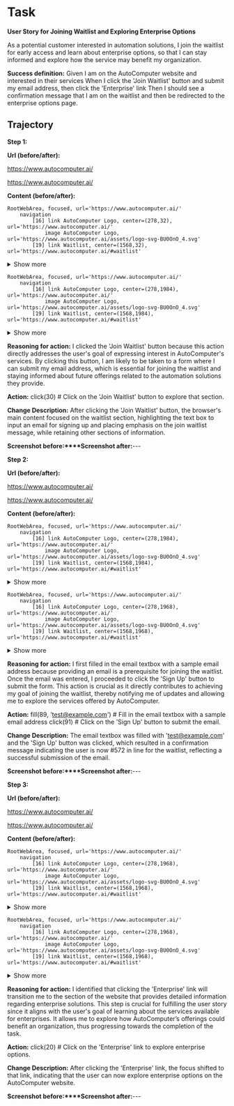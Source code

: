 # Task

**User Story for Joining Waitlist and Exploring Enterprise Options**

As a potential customer interested in automation solutions,
I join the waitlist for early access and learn about enterprise options,
so that I can stay informed and explore how the service may benefit my organization.

**Success definition:** Given I am on the AutoComputer website and interested in their services
When I click the 'Join Waitlist' button and submit my email address, then click the 'Enterprise' link
Then I should see a confirmation message that I am on the waitlist and then be redirected to the enterprise options page.

## Trajectory

**Step 1:**

**Url (before/after):** 

https://www.autocomputer.ai/

https://www.autocomputer.ai/

**Content (before/after):** 

```
RootWebArea, focused, url='https://www.autocomputer.ai/'
	navigation
		[16] link AutoComputer Logo, center=(278,32), url='https://www.autocomputer.ai/'
			image AutoComputer Logo, url='https://www.autocomputer.ai/assets/logo-svg-BU0OnO_4.svg'
		[19] link Waitlist, center=(1568,32), url='https://www.autocomputer.ai/#waitlist'
```
<details><summary>Show more</summary>

```
		[20] link Enterprise, center=(1671,32), url='https://www.autocomputer.ai/#enterprise'
	main
		heading Easily automate any workflow on your computer
		paragraph
			StaticText Zero-configuration automation with AI that uses your computer like you, while keeping you in charge.
		[30] button Join Waitlist, center=(866,466)
		[31] button Schedule a Call, center=(1041,466)
		image Backed by Y Combinator, url='https://www.autocomputer.ai/assets/yc-white-NOIgUgLa.svg'
		heading See It in Action
		paragraph
			StaticText Watch our desktop AI automate an example workflow of checking and transferring cost data that one of our users had to do manually multiple times a week.
		Iframe
			RootWebArea AutoComputer (YC F24) — Demo - YouTube, url='https://www.youtube.com/embed/tcFpwrvB7FE?enablejsapi=1&controls=0'
				[a28] link Photo image of AutoComputer, center=(569,980)
				[a36] link AutoComputer (YC F24) — Demo, center=(945,981), url='https://www.youtube.com/watch?v=tcFpwrvB7FE'
				[a57] button Copy link, center=(1330,978)
					image
				[a89] button Play, center=(959,1185)
					image
				generic, atomic
				[a297] link Watch on www.youtube.com, center=(1310,1393), url='https://www.youtube.com/watch?v=tcFpwrvB7FE'
					image
		button
			image
		heading Why AutoComputer over other automation solutions?
		image
		heading Desktop First Automation
		paragraph
			StaticText No new app to sign up to, no new platform to onboard onto, ready to automate any task like how you do it on your computer.
		image
		heading Zero Configuration
		paragraph
			StaticText No API Integrations, no data hydration and migration, no recording. Just a provide a prompt for AutoComputer to start automating next steps for you.
		image
		heading Full Visibility and Control
		paragraph
			StaticText For those tasks that are important but you want to still automate, be able to see, stop and correct any granular step while the automation runs.
		image
		heading Works Across Apps and Files
		paragraph
			StaticText Can do the workflow across any set of apps, custom software files, and websites, since it uses your computer like you do.
		heading Enterprise
		paragraph
			StaticText Get in touch with us to discover how AutoComputer can enable you to automate workflows for your business.
		button Schedule a Call
		heading Join the Waitlist
		paragraph
			StaticText We're currently focusing on enterprise and business customers, but you can sign up for our waitlist to get early access to AutoComputer on MacOS and Windows.
		textbox you@email.com
		button Sign Up
	contentinfo
		paragraph
			StaticText ©
			StaticText 2025
			StaticText AutoComputer, Inc. All rights reserved.
	region Notifications (F8)
		list
```
</details>



```
RootWebArea, focused, url='https://www.autocomputer.ai/'
	navigation
		[16] link AutoComputer Logo, center=(278,1984), url='https://www.autocomputer.ai/'
			image AutoComputer Logo, url='https://www.autocomputer.ai/assets/logo-svg-BU0OnO_4.svg'
		[19] link Waitlist, center=(1568,1984), url='https://www.autocomputer.ai/#waitlist'
```
<details><summary>Show more</summary>

```
		[20] link Enterprise, center=(1671,1984), url='https://www.autocomputer.ai/#enterprise'
	main
		heading Easily automate any workflow on your computer
		paragraph
			StaticText Zero-configuration automation with AI that uses your computer like you, while keeping you in charge.
		button Join Waitlist, focused
		button Schedule a Call
		image Backed by Y Combinator, url='https://www.autocomputer.ai/assets/yc-white-NOIgUgLa.svg'
		heading See It in Action
		paragraph
			StaticText Watch our desktop AI automate an example workflow of checking and transferring cost data that one of our users had to do manually multiple times a week.
		Iframe
			RootWebArea AutoComputer (YC F24) — Demo - YouTube, url='https://www.youtube.com/embed/tcFpwrvB7FE?enablejsapi=1&controls=0'
				[a28] link Photo image of AutoComputer, center=(569,980)
				[a36] link AutoComputer (YC F24) — Demo, center=(945,981), url='https://www.youtube.com/watch?v=tcFpwrvB7FE'
				[a57] button Copy link, center=(1330,978)
					image
				[a89] button Play, center=(959,1185)
					image
				generic, atomic
				[a297] link Watch on www.youtube.com, center=(1310,1393), url='https://www.youtube.com/watch?v=tcFpwrvB7FE'
					image
		button
			image
		heading Why AutoComputer over other automation solutions?
		image
		heading Desktop First Automation
		paragraph
			StaticText No new app to sign up to, no new platform to onboard onto, ready to automate any task like how you do it on your computer.
		image
		heading Zero Configuration
		paragraph
			StaticText No API Integrations, no data hydration and migration, no recording. Just a provide a prompt for AutoComputer to start automating next steps for you.
		image
		heading Full Visibility and Control
		paragraph
			StaticText For those tasks that are important but you want to still automate, be able to see, stop and correct any granular step while the automation runs.
		image
		heading Works Across Apps and Files
		paragraph
			StaticText Can do the workflow across any set of apps, custom software files, and websites, since it uses your computer like you do.
		heading Enterprise
		paragraph
			StaticText Get in touch with us to discover how AutoComputer can enable you to automate workflows for your business.
		[77] button Schedule a Call, center=(960,2339)
		heading Join the Waitlist
		paragraph
			StaticText We're currently focusing on enterprise and business customers, but you can sign up for our waitlist to get early access to AutoComputer on MacOS and Windows.
		[89] textbox you@email.com, center=(960,2745), contenteditable=True
		[91] button Sign Up, center=(1087,2745)
	contentinfo
		paragraph
			StaticText ©
			StaticText 2025
			StaticText AutoComputer, Inc. All rights reserved.
	region Notifications (F8)
		list
```
</details>

**Reasoning for action:** I clicked the 'Join Waitlist' button because this action directly addresses the user's goal of expressing interest in AutoComputer's services. By clicking this button, I am likely to be taken to a form where I can submit my email address, which is essential for joining the waitlist and staying informed about future offerings related to the automation solutions they provide.

**Action:** click(30) # Click on the 'Join Waitlist' button to explore that section.

**Change Description:** After clicking the 'Join Waitlist' button, the browser's main content focused on the waitlist section, highlighting the text box to input an email for signing up and placing emphasis on the join waitlist message, while retaining other sections of information.

**Screenshot before:****Screenshot after:**---

**Step 2:**

**Url (before/after):** 

https://www.autocomputer.ai/

https://www.autocomputer.ai/

**Content (before/after):** 

```
RootWebArea, focused, url='https://www.autocomputer.ai/'
	navigation
		[16] link AutoComputer Logo, center=(278,1984), url='https://www.autocomputer.ai/'
			image AutoComputer Logo, url='https://www.autocomputer.ai/assets/logo-svg-BU0OnO_4.svg'
		[19] link Waitlist, center=(1568,1984), url='https://www.autocomputer.ai/#waitlist'
```
<details><summary>Show more</summary>

```
		[20] link Enterprise, center=(1671,1984), url='https://www.autocomputer.ai/#enterprise'
	main
		heading Easily automate any workflow on your computer
		paragraph
			StaticText Zero-configuration automation with AI that uses your computer like you, while keeping you in charge.
		button Join Waitlist, focused
		button Schedule a Call
		image Backed by Y Combinator, url='https://www.autocomputer.ai/assets/yc-white-NOIgUgLa.svg'
		heading See It in Action
		paragraph
			StaticText Watch our desktop AI automate an example workflow of checking and transferring cost data that one of our users had to do manually multiple times a week.
		Iframe
			RootWebArea AutoComputer (YC F24) — Demo - YouTube, url='https://www.youtube.com/embed/tcFpwrvB7FE?enablejsapi=1&controls=0'
				[a28] link Photo image of AutoComputer, center=(569,980)
				[a36] link AutoComputer (YC F24) — Demo, center=(945,981), url='https://www.youtube.com/watch?v=tcFpwrvB7FE'
				[a57] button Copy link, center=(1330,978)
					image
				[a89] button Play, center=(959,1185)
					image
				generic, atomic
				[a297] link Watch on www.youtube.com, center=(1310,1393), url='https://www.youtube.com/watch?v=tcFpwrvB7FE'
					image
		button
			image
		heading Why AutoComputer over other automation solutions?
		image
		heading Desktop First Automation
		paragraph
			StaticText No new app to sign up to, no new platform to onboard onto, ready to automate any task like how you do it on your computer.
		image
		heading Zero Configuration
		paragraph
			StaticText No API Integrations, no data hydration and migration, no recording. Just a provide a prompt for AutoComputer to start automating next steps for you.
		image
		heading Full Visibility and Control
		paragraph
			StaticText For those tasks that are important but you want to still automate, be able to see, stop and correct any granular step while the automation runs.
		image
		heading Works Across Apps and Files
		paragraph
			StaticText Can do the workflow across any set of apps, custom software files, and websites, since it uses your computer like you do.
		heading Enterprise
		paragraph
			StaticText Get in touch with us to discover how AutoComputer can enable you to automate workflows for your business.
		[77] button Schedule a Call, center=(960,2339)
		heading Join the Waitlist
		paragraph
			StaticText We're currently focusing on enterprise and business customers, but you can sign up for our waitlist to get early access to AutoComputer on MacOS and Windows.
		[89] textbox you@email.com, center=(960,2745), contenteditable=True
		[91] button Sign Up, center=(1087,2745)
	contentinfo
		paragraph
			StaticText ©
			StaticText 2025
			StaticText AutoComputer, Inc. All rights reserved.
	region Notifications (F8)
		list
```
</details>



```
RootWebArea, focused, url='https://www.autocomputer.ai/'
	navigation
		[16] link AutoComputer Logo, center=(278,1968), url='https://www.autocomputer.ai/'
			image AutoComputer Logo, url='https://www.autocomputer.ai/assets/logo-svg-BU0OnO_4.svg'
		[19] link Waitlist, center=(1568,1968), url='https://www.autocomputer.ai/#waitlist'
```
<details><summary>Show more</summary>

```
		[20] link Enterprise, center=(1671,1968), url='https://www.autocomputer.ai/#enterprise'
	main
		heading Easily automate any workflow on your computer
		paragraph
			StaticText Zero-configuration automation with AI that uses your computer like you, while keeping you in charge.
		button Join Waitlist
		button Schedule a Call
		image Backed by Y Combinator, url='https://www.autocomputer.ai/assets/yc-white-NOIgUgLa.svg'
		heading See It in Action
		paragraph
			StaticText Watch our desktop AI automate an example workflow of checking and transferring cost data that one of our users had to do manually multiple times a week.
		Iframe
			RootWebArea AutoComputer (YC F24) — Demo - YouTube, url='https://www.youtube.com/embed/tcFpwrvB7FE?enablejsapi=1&controls=0'
				[a28] link Photo image of AutoComputer, center=(569,980)
				[a36] link AutoComputer (YC F24) — Demo, center=(945,981), url='https://www.youtube.com/watch?v=tcFpwrvB7FE'
				[a57] button Copy link, center=(1330,978)
					image
				[a89] button Play, center=(959,1185)
					image
				generic, atomic
				[a297] link Watch on www.youtube.com, center=(1310,1393), url='https://www.youtube.com/watch?v=tcFpwrvB7FE'
					image
		button
			image
		heading Why AutoComputer over other automation solutions?
		image
		heading Desktop First Automation
		paragraph
			StaticText No new app to sign up to, no new platform to onboard onto, ready to automate any task like how you do it on your computer.
		image
		heading Zero Configuration
		paragraph
			StaticText No API Integrations, no data hydration and migration, no recording. Just a provide a prompt for AutoComputer to start automating next steps for you.
		image
		heading Full Visibility and Control
		paragraph
			StaticText For those tasks that are important but you want to still automate, be able to see, stop and correct any granular step while the automation runs.
		image
		heading Works Across Apps and Files
		paragraph
			StaticText Can do the workflow across any set of apps, custom software files, and websites, since it uses your computer like you do.
		heading Enterprise
		paragraph
			StaticText Get in touch with us to discover how AutoComputer can enable you to automate workflows for your business.
		[77] button Schedule a Call, center=(960,2339)
		heading Join the Waitlist
		paragraph
			StaticText We're currently focusing on enterprise and business customers, but you can sign up for our waitlist to get early access to AutoComputer on MacOS and Windows.
		StaticText You are #572 in line!
	contentinfo
		paragraph
			StaticText ©
			StaticText 2025
			StaticText AutoComputer, Inc. All rights reserved.
	region Notifications (F8)
		list
```
</details>

**Reasoning for action:** I first filled in the email textbox with a sample email address because providing an email is a prerequisite for joining the waitlist. Once the email was entered, I proceeded to click the 'Sign Up' button to submit the form. This action is crucial as it directly contributes to achieving my goal of joining the waitlist, thereby notifying me of updates and allowing me to explore the services offered by AutoComputer.

**Action:** fill(89, 'test@example.com') # Fill in the email textbox with a sample email address
click(91) # Click on the 'Sign Up' button to submit the email.

**Change Description:** The email textbox was filled with 'test@example.com' and the 'Sign Up' button was clicked, which resulted in a confirmation message indicating the user is now #572 in line for the waitlist, reflecting a successful submission of the email.

**Screenshot before:****Screenshot after:**---

**Step 3:**

**Url (before/after):** 

https://www.autocomputer.ai/

https://www.autocomputer.ai/

**Content (before/after):** 

```
RootWebArea, focused, url='https://www.autocomputer.ai/'
	navigation
		[16] link AutoComputer Logo, center=(278,1968), url='https://www.autocomputer.ai/'
			image AutoComputer Logo, url='https://www.autocomputer.ai/assets/logo-svg-BU0OnO_4.svg'
		[19] link Waitlist, center=(1568,1968), url='https://www.autocomputer.ai/#waitlist'
```
<details><summary>Show more</summary>

```
		[20] link Enterprise, center=(1671,1968), url='https://www.autocomputer.ai/#enterprise'
	main
		heading Easily automate any workflow on your computer
		paragraph
			StaticText Zero-configuration automation with AI that uses your computer like you, while keeping you in charge.
		button Join Waitlist
		button Schedule a Call
		image Backed by Y Combinator, url='https://www.autocomputer.ai/assets/yc-white-NOIgUgLa.svg'
		heading See It in Action
		paragraph
			StaticText Watch our desktop AI automate an example workflow of checking and transferring cost data that one of our users had to do manually multiple times a week.
		Iframe
			RootWebArea AutoComputer (YC F24) — Demo - YouTube, url='https://www.youtube.com/embed/tcFpwrvB7FE?enablejsapi=1&controls=0'
				[a28] link Photo image of AutoComputer, center=(569,980)
				[a36] link AutoComputer (YC F24) — Demo, center=(945,981), url='https://www.youtube.com/watch?v=tcFpwrvB7FE'
				[a57] button Copy link, center=(1330,978)
					image
				[a89] button Play, center=(959,1185)
					image
				generic, atomic
				[a297] link Watch on www.youtube.com, center=(1310,1393), url='https://www.youtube.com/watch?v=tcFpwrvB7FE'
					image
		button
			image
		heading Why AutoComputer over other automation solutions?
		image
		heading Desktop First Automation
		paragraph
			StaticText No new app to sign up to, no new platform to onboard onto, ready to automate any task like how you do it on your computer.
		image
		heading Zero Configuration
		paragraph
			StaticText No API Integrations, no data hydration and migration, no recording. Just a provide a prompt for AutoComputer to start automating next steps for you.
		image
		heading Full Visibility and Control
		paragraph
			StaticText For those tasks that are important but you want to still automate, be able to see, stop and correct any granular step while the automation runs.
		image
		heading Works Across Apps and Files
		paragraph
			StaticText Can do the workflow across any set of apps, custom software files, and websites, since it uses your computer like you do.
		heading Enterprise
		paragraph
			StaticText Get in touch with us to discover how AutoComputer can enable you to automate workflows for your business.
		[77] button Schedule a Call, center=(960,2339)
		heading Join the Waitlist
		paragraph
			StaticText We're currently focusing on enterprise and business customers, but you can sign up for our waitlist to get early access to AutoComputer on MacOS and Windows.
		StaticText You are #572 in line!
	contentinfo
		paragraph
			StaticText ©
			StaticText 2025
			StaticText AutoComputer, Inc. All rights reserved.
	region Notifications (F8)
		list
```
</details>



```
RootWebArea, focused, url='https://www.autocomputer.ai/'
	navigation
		[16] link AutoComputer Logo, center=(278,1968), url='https://www.autocomputer.ai/'
			image AutoComputer Logo, url='https://www.autocomputer.ai/assets/logo-svg-BU0OnO_4.svg'
		[19] link Waitlist, center=(1568,1968), url='https://www.autocomputer.ai/#waitlist'
```
<details><summary>Show more</summary>

```
		[20] link Enterprise, center=(1671,1968), focused, url='https://www.autocomputer.ai/#enterprise'
	main
		heading Easily automate any workflow on your computer
		paragraph
			StaticText Zero-configuration automation with AI that uses your computer like you, while keeping you in charge.
		button Join Waitlist
		button Schedule a Call
		image Backed by Y Combinator, url='https://www.autocomputer.ai/assets/yc-white-NOIgUgLa.svg'
		heading See It in Action
		paragraph
			StaticText Watch our desktop AI automate an example workflow of checking and transferring cost data that one of our users had to do manually multiple times a week.
		Iframe
			RootWebArea AutoComputer (YC F24) — Demo - YouTube, url='https://www.youtube.com/embed/tcFpwrvB7FE?enablejsapi=1&controls=0'
				[a28] link Photo image of AutoComputer, center=(569,980)
				[a36] link AutoComputer (YC F24) — Demo, center=(945,981), url='https://www.youtube.com/watch?v=tcFpwrvB7FE'
				[a57] button Copy link, center=(1330,978)
					image
				[a89] button Play, center=(959,1185)
					image
				generic, atomic
				[a297] link Watch on www.youtube.com, center=(1310,1393), url='https://www.youtube.com/watch?v=tcFpwrvB7FE'
					image
		button
			image
		heading Why AutoComputer over other automation solutions?
		image
		heading Desktop First Automation
		paragraph
			StaticText No new app to sign up to, no new platform to onboard onto, ready to automate any task like how you do it on your computer.
		image
		heading Zero Configuration
		paragraph
			StaticText No API Integrations, no data hydration and migration, no recording. Just a provide a prompt for AutoComputer to start automating next steps for you.
		image
		heading Full Visibility and Control
		paragraph
			StaticText For those tasks that are important but you want to still automate, be able to see, stop and correct any granular step while the automation runs.
		image
		heading Works Across Apps and Files
		paragraph
			StaticText Can do the workflow across any set of apps, custom software files, and websites, since it uses your computer like you do.
		heading Enterprise
		paragraph
			StaticText Get in touch with us to discover how AutoComputer can enable you to automate workflows for your business.
		[77] button Schedule a Call, center=(960,2339)
		heading Join the Waitlist
		paragraph
			StaticText We're currently focusing on enterprise and business customers, but you can sign up for our waitlist to get early access to AutoComputer on MacOS and Windows.
		StaticText You are #572 in line!
	contentinfo
		paragraph
			StaticText ©
			StaticText 2025
			StaticText AutoComputer, Inc. All rights reserved.
	region Notifications (F8)
		list
```
</details>

**Reasoning for action:** I identified that clicking the 'Enterprise' link will transition me to the section of the website that provides detailed information regarding enterprise solutions. This step is crucial for fulfilling the user story since it aligns with the user's goal of learning about the services available for enterprises. It allows me to explore how AutoComputer’s offerings could benefit an organization, thus progressing towards the completion of the task.

**Action:** click(20) # Click on the 'Enterprise' link to explore enterprise options.

**Change Description:** After clicking the 'Enterprise' link, the focus shifted to that link, indicating that the user can now explore enterprise options on the AutoComputer website.

**Screenshot before:****Screenshot after:**---

